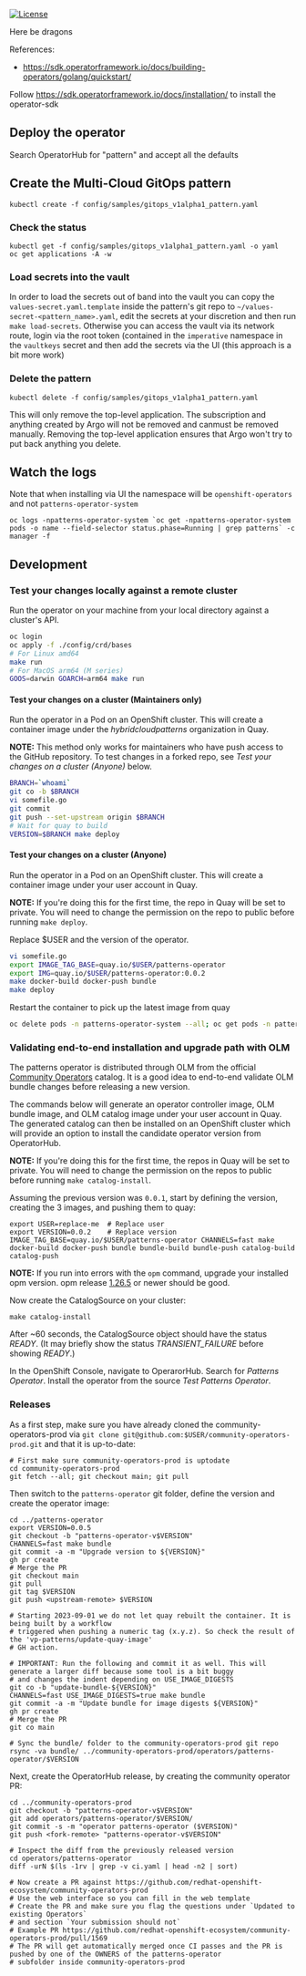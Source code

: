 [![License](https://img.shields.io/badge/License-Apache%202.0-blue.svg)](https://opensource.org/licenses/Apache-2.0)

Here be dragons

References:
- https://sdk.operatorframework.io/docs/building-operators/golang/quickstart/

Follow https://sdk.operatorframework.io/docs/installation/ to install the operator-sdk

## Deploy the operator

Search OperatorHub for "pattern" and accept all the defaults

## Create the Multi-Cloud GitOps pattern

```
kubectl create -f config/samples/gitops_v1alpha1_pattern.yaml
```

### Check the status
```
kubectl get -f config/samples/gitops_v1alpha1_pattern.yaml -o yaml
oc get applications -A -w
```

### Load secrets into the vault

In order to load the secrets out of band into the vault you can copy the
`values-secret.yaml.template` inside the pattern's git repo to
`~/values-secret-<pattern_name>.yaml`, edit the secrets at your discretion and then run `make
load-secrets`. Otherwise you can access the vault via its network route, login
via the root token (contained in the `imperative` namespace in the `vaultkeys`
secret and then add the secrets via the UI (this approach is a bit more work)

### Delete the pattern

```
kubectl delete -f config/samples/gitops_v1alpha1_pattern.yaml
```

This will only remove the top-level application.
The subscription and anything created by Argo will not be removed and canmust be removed manually.
Removing the top-level application ensures that Argo won't try to put back anything you delete.

## Watch the logs

Note that when installing via UI the namespace will be `openshift-operators`
and not `patterns-operator-system`
```
oc logs -npatterns-operator-system `oc get -npatterns-operator-system pods -o name --field-selector status.phase=Running | grep patterns` -c manager -f
```

## Development

### Test your changes locally against a remote cluster

Run the operator on your machine from your local directory against a cluster's
API.

```bash
oc login
oc apply -f ./config/crd/bases
# For Linux amd64
make run
# For MacOS arm64 (M series)
GOOS=darwin GOARCH=arm64 make run
```

#### Test your changes on a cluster (Maintainers only)

Run the operator in a Pod on an OpenShift cluster. This will create a container
image under the *hybridcloudpatterns* organization in Quay.

**NOTE:** This method only works for maintainers who have push access to the
GitHub repository. To test changes in a forked repo, see *Test your changes on
a cluster (Anyone)* below.

```bash
BRANCH=`whoami`
git co -b $BRANCH
vi somefile.go
git commit
git push --set-upstream origin $BRANCH
# Wait for quay to build
VERSION=$BRANCH make deploy
```

#### Test your changes on a cluster (Anyone)

Run the operator in a Pod on an OpenShift cluster. This will create a container
image under your user account in Quay.

**NOTE:** If you're doing this for the first time, the repo in Quay will be set
to private. You will need to change the permission on the repo to public before
running `make deploy`.

Replace $USER and the version of the operator.

```bash
vi somefile.go
export IMAGE_TAG_BASE=quay.io/$USER/patterns-operator
export IMG=quay.io/$USER/patterns-operator:0.0.2
make docker-build docker-push bundle
make deploy
```

Restart the container to pick up the latest image from quay

```bash
oc delete pods -n patterns-operator-system --all; oc get pods -n patterns-operator-system -w
```

### Validating end-to-end installation and upgrade path with OLM

The patterns operator is distributed through OLM from the official
[Community Operators](https://github.com/redhat-openshift-ecosystem/community-operators-prod)
catalog. It is a good idea to end-to-end validate OLM bundle changes before
releasing a new version.

The commands below will generate an operator controller image, OLM bundle
image, and OLM catalog image under your user account in Quay. The generated
catalog can then be installed on an OpenShift cluster which will provide an
option to install the candidate operator version from OperatorHub.

**NOTE:** If you're doing this for the first time, the repos in Quay will be
set to private. You will need to change the permission on the repos to public
before running `make catalog-install`.

Assuming the previous version was `0.0.1`, start by defining the version,
creating the 3 images, and pushing them to quay:

```
export USER=replace-me  # Replace user
export VERSION=0.0.2    # Replace version
IMAGE_TAG_BASE=quay.io/$USER/patterns-operator CHANNELS=fast make docker-build docker-push bundle bundle-build bundle-push catalog-build catalog-push
```

**NOTE:** If you run into errors with the `opm` command, upgrade your installed
opm version. opm release [1.26.5](https://github.com/operator-framework/operator-registry/releases/tag/v1.26.5)
or newer should be good.

Now create the CatalogSource on your cluster:

```
make catalog-install
```

After ~60 seconds, the CatalogSource object should have the status *READY*. (It
may briefly show the status *TRANSIENT_FAILURE* before showing *READY*.)

In the OpenShift Console, navigate to OperarorHub. Search for *Patterns
Operator*. Install the operator from the source *Test Patterns Operator*.

### Releases

As a first step, make sure you have already cloned the community-operators-prod
via `git clone git@github.com:$USER/community-operators-prod.git` and that it
is up-to-date:
```
# First make sure community-operators-prod is uptodate
cd community-operators-prod
git fetch --all; git checkout main; git pull
```

Then switch to the `patterns-operator` git folder, define the version and create the operator image:

```
cd ../patterns-operator
export VERSION=0.0.5
git checkout -b "patterns-operator-v$VERSION"
CHANNELS=fast make bundle
git commit -a -m "Upgrade version to ${VERSION}"
gh pr create
# Merge the PR
git checkout main
git pull
git tag $VERSION
git push <upstream-remote> $VERSION

# Starting 2023-09-01 we do not let quay rebuilt the container. It is being built by a workflow
# triggered when pushing a numeric tag (x.y.z). So check the result of the 'vp-patterns/update-quay-image'
# GH action.

# IMPORTANT: Run the following and commit it as well. This will generate a larger diff because some tool is a bit buggy
# and changes the indent depending on USE_IMAGE_DIGESTS
git co -b "update-bundle-${VERSION}"
CHANNELS=fast USE_IMAGE_DIGESTS=true make bundle
git commit -a -m "Update bundle for image digests ${VERSION}"
gh pr create
# Merge the PR
git co main

# Sync the bundle/ folder to the community-operators-prod git repo
rsync -va bundle/ ../community-operators-prod/operators/patterns-operator/$VERSION
```

Next, create the OperatorHub release, by creating the community operator PR:

```
cd ../community-operators-prod
git checkout -b "patterns-operator-v$VERSION"
git add operators/patterns-operator/$VERSION/
git commit -s -m "operator patterns-operator ($VERSION)"
git push <fork-remote> "patterns-operator-v$VERSION"

# Inspect the diff from the previously released version
cd operators/patterns-operator
diff -urN $(ls -1rv | grep -v ci.yaml | head -n2 | sort)

# Now create a PR against https://github.com/redhat-openshift-ecosystem/community-operators-prod
# Use the web interface so you can fill in the web template
# Create the PR and make sure you flag the questions under `Updated to existing Operators`
# and section `Your submission should not`
# Example PR https://github.com/redhat-openshift-ecosystem/community-operators-prod/pull/1569
# The PR will get automatically merged once CI passes and the PR is pushed by one of the OWNERS of the patterns-operator
# subfolder inside community-operators-prod
```
